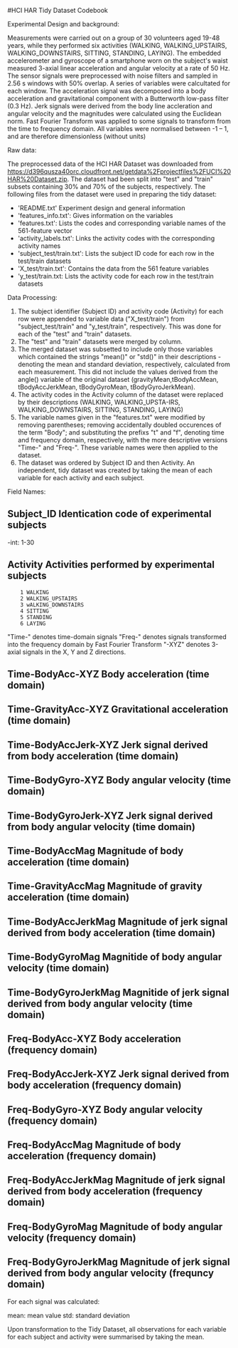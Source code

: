 #HCI HAR Tidy Dataset Codebook

Experimental Design and background:


Measurements were carried out on a group of 30 volunteers aged 19-48 years, while they performed six activities (WALKING, WALKING_UPSTAIRS, WALKING_DOWNSTAIRS, SITTING, STANDING, LAYING). The embedded accelerometer and gyroscope of a smartphone worn on the subject's waist measured 3-axial linear acceleration and angular velocity at a rate of 50 Hz. The sensor signals were preprocessed with noise filters and sampled in 2.56 s windows with 50% overlap. A series of variables were calcultated for each window. The acceleration signal was decomposed into a body acceleration and gravitational component with a Butterworth low-pass filter (0.3 Hz). Jerk signals were derived from the body line accleration and angular velocity and the magnitudes were calculated using the Euclidean norm. Fast Fourier Transform was applied to some signals to transform from the time to frequency domain. All variables were normalised between -1 – 1, and are therefore dimensionless (without units)   

Raw data:

The preprocessed data of the HCI HAR Dataset was downloaded from https://d396qusza40orc.cloudfront.net/getdata%2Fprojectfiles%2FUCI%20HAR%20Dataset.zip. The dataset had been split into "test" and "train" subsets containing 30% and 70% of the subjects, respectively. The following files from the dataset were used in preparing the tidy dataset:

- 'README.txt'                          Experiment design and general information
- 'features_info.txt':                  Gives information on the variables 
- 'features.txt':                       Lists the codes and corresponding variable names of the 561-feature vector
- 'activity_labels.txt':                Links the activity codes with the corresponding activity names
- 'subject_test/train.txt':             Lists the subject ID code for each row in the test/train datasets    
- 'X_test/train.txt':                   Contains the data from the 561 feature variables 
- 'y_test/train.txt:                    Lists the activity code for each row in the test/train datasets

Data Processing:

1) The subject identifier (Subject ID) and activity code (Activity) for each row were appended to variable data ("X_test/train") from  "subject_test/train" and "y_test/train", respectively. This was done for each of the "test" and "train" datasets.
2) The "test" and "train" datasets were merged by column.
3) The merged dataset was subsetted to include only those variables which contained the strings "mean()" or "std()" in their descriptions - denoting the mean and standard deviation, respectively, calculated from each measurement. This did not include the values derived from the angle() variable of the original dataset (gravityMean,tBodyAccMean, tBodyAccJerkMean, tBodyGyroMean, tBodyGyroJerkMean).
4) The activity codes in the Activity column of the dataset were replaced by their descriptions (WALKING, WALKING_UPSTA-IRS, WALKING_DOWNSTAIRS, SITTING, STANDING, LAYING)
5) The variable names given in the "features.txt" were modified by removing parentheses; removing accidentally doubled occurences of the term "Body"; and substituting the prefixs "t" and "f", denoting time and frequency domain, 
respectively, with the more descriptive versions "Time-" and "Freq-". These variable names were then applied to the dataset.
6) The dataset was ordered by Subject ID and then Activity. An independent, tidy dataset was created by taking the mean of each variable for each activity and each subject.    

Field Names:

## Subject_ID    Identication code of experimental subjects
-int: 1-30 

## Activity      Activities performed by experimental subjects
        1 WALKING
        2 WALKING_UPSTAIRS
        3 wALKING_DOWNSTAIRS
        4 SITTING
        5 STANDING
        6 LAYING

"Time-" denotes time-domain signals
"Freq-" denotes signals transformed into the frequency domain by Fast Fourier Transform
"-XYZ" denotes 3-axial signals in the X, Y and Z directions.

## Time-BodyAcc-XYZ             Body acceleration (time domain)
## Time-GravityAcc-XYZ          Gravitational acceleration (time domain)
## Time-BodyAccJerk-XYZ         Jerk signal derived from body acceleration (time domain)
## Time-BodyGyro-XYZ            Body angular velocity (time domain)
## Time-BodyGyroJerk-XYZ        Jerk signal derived from body angular velocity (time domain)
## Time-BodyAccMag              Magnitude of body acceleration (time domain)  
## Time-GravityAccMag           Magnitude of gravity acceleration (time domain)
## Time-BodyAccJerkMag          Magnitude of jerk signal derived from body acceleration (time domain)
## Time-BodyGyroMag             Magnitide of body angular velocity (time domain)
## Time-BodyGyroJerkMag         Magnitide of jerk signal derived from body angular velocity (time domain)
## Freq-BodyAcc-XYZ             Body acceleration (frequency domain)
## Freq-BodyAccJerk-XYZ         Jerk signal derived from body acceleration (frequency domain)
## Freq-BodyGyro-XYZ            Body angular velocity (frequency domain)
## Freq-BodyAccMag              Magnitude of body acceleration (frequency domain)
## Freq-BodyAccJerkMag          Magnitude of jerk signal derived from body acceleration (frequency domain)
## Freq-BodyGyroMag             Magnitude of body angular velocity (frequency domain)
## Freq-BodyGyroJerkMag         Magnitude of jerk signal derived from body angular velocity (frequncy domain)

For each signal was calculated:

mean: mean value
std: standard deviation

Upon transformation to the Tidy Dataset, all observations for each variable for each subject and activity were 
summarised by taking the mean.

